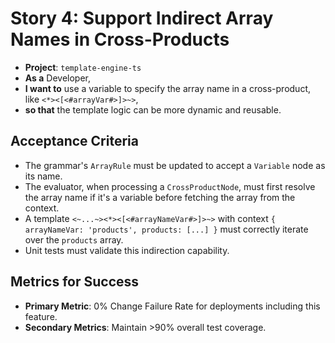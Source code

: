 # Story 4: Support Indirect Array Names in Cross-Products

- **Project**: `template-engine-ts`
- **As a** Developer,
- **I want to** use a variable to specify the array name in a cross-product, like `<*><[<#arrayVar#>]>~>`,
- **so that** the template logic can be more dynamic and reusable.

## Acceptance Criteria

-   The grammar's `ArrayRule` must be updated to accept a `Variable` node as its name.
-   The evaluator, when processing a `CrossProductNode`, must first resolve the array name if it's a variable before fetching the array from the context.
-   A template `<~...~><*><[<#arrayNameVar#>]>~>` with context `{ arrayNameVar: 'products', products: [...] }` must correctly iterate over the `products` array.
-   Unit tests must validate this indirection capability.

## Metrics for Success

- **Primary Metric**: 0% Change Failure Rate for deployments including this feature.
- **Secondary Metrics**: Maintain >90% overall test coverage.
